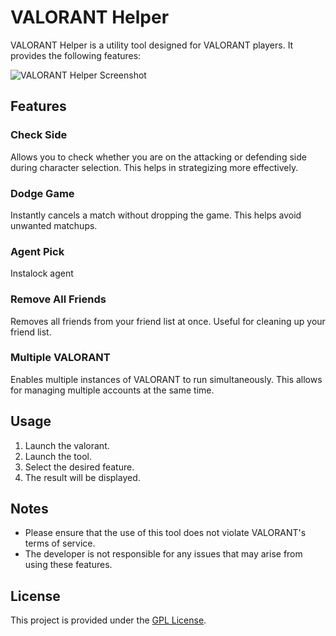 # VALORANT Helper

VALORANT Helper is a utility tool designed for VALORANT players. It provides the following features:

![VALORANT Helper Screenshot](https://media.discordapp.net/attachments/1313419200580030494/1336572467778551808/image.png?ex=67a44b9c&is=67a2fa1c&hm=f825124701295cde11d50360170fc984af0f7ede9f6a93e301ac0a56af7ed273&=&format=webp&quality=lossless&width=207&height=334)

## Features

### Check Side
Allows you to check whether you are on the attacking or defending side during character selection. This helps in strategizing more effectively.

### Dodge Game
Instantly cancels a match without dropping the game. This helps avoid unwanted matchups.

### Agent Pick
Instalock agent

### Remove All Friends
Removes all friends from your friend list at once. Useful for cleaning up your friend list.

### Multiple VALORANT
Enables multiple instances of VALORANT to run simultaneously. This allows for managing multiple accounts at the same time.

## Usage

1. Launch the valorant.
2. Launch the tool.
3. Select the desired feature.
4. The result will be displayed.

## Notes

- Please ensure that the use of this tool does not violate VALORANT's terms of service.
- The developer is not responsible for any issues that may arise from using these features.

## License

This project is provided under the [GPL License](LICENSE).
